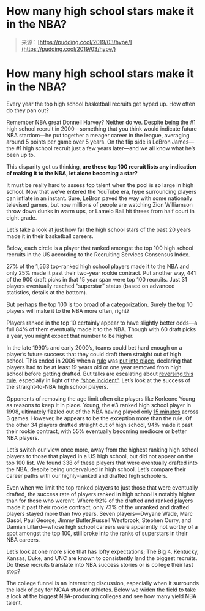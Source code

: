 <!--yml
category: 未分类
date: 2024-05-27 15:04:26
-->

# How many high school stars make it in the NBA?

> 来源：[https://pudding.cool/2019/03/hype/](https://pudding.cool/2019/03/hype/)

# How many high school stars make it in the NBA?

Every year the top high school basketball recruits get hyped up. How often do they pan out?

Remember NBA great Donnell Harvey? Neither do we. Despite being the #1 high school recruit in 2000—something that you think would indicate future NBA stardom—he put together a meager career in the league, averaging around 5 points per game over 5 years. On the flip side is LeBron James—the #1 high school recruit just a few years later—and we all know what he’s been up to.

This disparity got us thinking, **are these top 100 recruit lists any indication of making it to the NBA, let alone becoming a star?**

It must be really hard to assess top talent when the pool is so large in high school. Now that we’ve entered the YouTube era, hype surrounding players can inflate in an instant. Sure, LeBron paved the way with some nationally televised games, but now millions of people are watching Zion Williamson throw down dunks in warm ups, or Lamelo Ball hit threes from half court in eight grade.

Let’s take a look at just how far the high school stars of the past 20 years made it in their basketball careers.

Below, each circle is a player that ranked amongst the top 100 high school recruits in the US according to the Recruiting Services Consensus Index.

27% of the 1,563 top-ranked high school players made it to the NBA and only 25% made it past their two-year rookie contract. Put another way, 441 of the 900 draft picks in that 15 year span were top 100 recruits. Just 31 players eventually reached “superstar” status (based on advanced statistics, details at the bottom).

But perhaps the top 100 is too broad of a categorization. Surely the top 10 players will make it to the NBA more often, right?

Players ranked in the top 10 certainly appear to have slightly better odds—a full 84% of them eventually made it to the NBA. Though with 60 draft picks a year, you might expect that number to be higher.

In the late 1990’s and early 2000’s, teams could bet hard enough on a player’s future success that they could draft them straight out of high school. This ended in 2006 when a [rule](https://web.archive.org/web/20080227065646/http://www.nbpa.com/cba_articles/article-X.php) was [put into place](https://www.nytimes.com/2005/06/28/sports/basketball/nba-draft-will-close-book-on-high-school-stars.html), declaring that players had to be at least 19 years old or one year removed from high school before getting drafted. But talks are escalating about [reversing this rule](http://www.espn.com/nba/story/_/id/26049542/nba-proposes-changing-draft-age-19-18-players-union), especially in light of the [“shoe incident”](https://www.youtube.com/watch?v=LqJUgQAyDMo). Let’s look at the success of the straight-to-NBA high school players.

Opponents of removing the age limit often cite players like Korleone Young as reasons to keep it in place. Young, the #3 ranked high school player in 1998, ultimately fizzled out of the NBA having played only [15 minutes](http://www.basketball-reference.com/players/y/youngko01.html) across 3 games. However, he appears to be the exception more than the rule. Of the other 34 players drafted straight out of high school, 94% made it past their rookie contract, with 55% eventually becoming mediocre or better NBA players.

Let’s switch our view once more, away from the highest ranking high school players to those that played in a US high school, but did not appear on the top 100 list. We found 338 of these players that were eventually drafted into the NBA, despite being undervalued in high school. Let’s compare their career paths with our highly-ranked and drafted high schoolers.

Even when we limit the top ranked players to just those that were eventually drafted, the success rate of players ranked in high school is notably higher than for those who weren’t. Where 92% of the drafted and ranked players made it past their rookie contract, only 73% of the unranked and drafted players stayed more than two years. Seven players—Dwyane Wade, Marc Gasol, Paul George, Jimmy Butler,Russell Westbrook, Stephen Curry, and Damian Lillard—whose high school careers were apparently not worthy of a spot amongst the top 100, still broke into the ranks of superstars in their NBA careers.

Let’s look at one more slice that has lofty expectations; The Big 4\. Kentucky, Kansas, Duke, and UNC are known to consistently land the biggest recruits. Do these recruits translate into NBA success stories or is college their last stop?

The college funnel is an interesting discussion, especially when it surrounds the lack of pay for NCAA student athletes. Below we widen the field to take a look at the biggest NBA-producing colleges and see how many yield NBA talent.